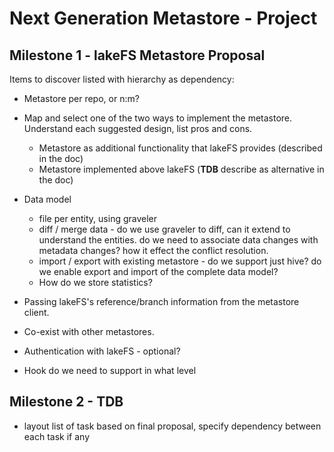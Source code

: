 # Next Generation Metastore - Project


## Milestone 1 - lakeFS Metastore Proposal

Items to discover listed with hierarchy as dependency:

- Metastore per repo, or n:m?
- Map and select one of the two ways to implement the metastore. Understand each suggested design, list pros and cons.
  - Metastore as additional functionality that lakeFS provides (described in the doc)
  - Metastore implemented above lakeFS (**TDB** describe as alternative in the doc)
- Data model
  - file per entity, using graveler
  - diff / merge data - do we use graveler to diff, can it extend to understand the entities. do we need to associate data changes with metadata changes? how it effect the conflict resolution.
  - import / export with existing metastore - do we support just hive? do we enable export and import of the complete data model?
  - How do we store statistics?
- Passing lakeFS's reference/branch information from the metastore client.
- Co-exist with other metastores.

- Authentication with lakeFS - optional?
- Hook do we need to support in what level

## Milestone 2 - TDB

- layout list of task based on final proposal, specify dependency between each task  if any



